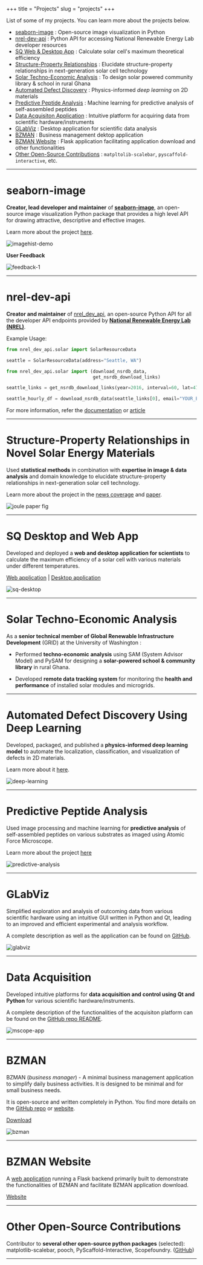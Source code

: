 +++
title = "Projects"
slug = "projects"
+++

List of some of my projects. You can learn more about the projects below.

- [seaborn-image](#seaborn-image) : Open-source image visualization in Python
- [nrel-dev-api](#nrel-dev-api) : Python API for accessing National Renewable Energy Lab developer resources
- [SQ Web & Desktop App](#sq-desktop-and-web-app) : Calculate solar cell's maximum theoretical efficiency
- [Structure-Property Relationships](#structure-property-relationships-in-novel-solar-energy-materials) : Elucidate structure-property relationships in next-generation solar cell technology
- [Solar Techno-Economic Analysis](#solar-techno-economic-analysis) : To design solar powered community library & school in rural Ghana
- [Automated Defect Discovery](#automated-defect-discovery-using-deep-learning) : Physics-informed _deep learning_ on 2D materials
- [Predictive Peptide Analysis](#predictive-peptide-analysis) : Machine learning for predictive analysis of self-assembled peptides
- [Data Acquisiton Application](#data-acquisition) : Intuitive platform for acquiring data from scientific hardware/instruments
- [GLabViz](#glabviz-data-analysis) : Desktop application for scientific data analysis
- [BZMAN](#bzman) : Business management dektop application
- [BZMAN Website](#bzman-website) : Flask application facilitating application download and other functionalities
- [Other Open-Source Contributions](#other-open-source-contributions) : `matpltolib-scalebar`, `pyscaffold-interactive`, etc.

---
# seaborn-image
**Creator, lead developer and maintainer** of **[seaborn-image](https://github.com/SarthakJariwala/seaborn-image)**, an open-source image visualization Python package that provides a high level API for drawing attractive, descriptive and effective images.

Learn more about the project [here](/posts/introducing-seaborn-image).

![imagehist-demo](/images/imghist_demo.png)

**User Feedback** 

![feedback-1](/images/user-feedback-1.png)

---

# nrel-dev-api 
**Creator and maintainer** of [nrel_dev_api](https://sarthakjariwala.github.io/nrel_dev_api/), an open-source Python API for all the developer API endpoints provided by **[National Renewable Energy Lab (NREL)](https://developer.nrel.gov/docs/)**.

Example Usage:
```python
from nrel_dev_api.solar import SolarResourceData

seattle = SolarResourceData(address="Seattle, WA")
```

```python
from nrel_dev_api.solar import (download_nsrdb_data,
                                get_nsrdb_download_links)

seattle_links = get_nsrdb_download_links(year=2016, interval=60, lat=47.61, lon=-122.35)

seattle_hourly_df = download_nsrdb_data(seattle_links[0], email="YOUR_EMAIL")
```

For more information, refer the [documentation](https://sarthakjariwala.github.io/nrel_dev_api/) or [article](/posts/sunny-in-seattle)

---
# Structure-Property Relationships in Novel Solar Energy Materials
Used **statistical methods** in combination with **expertise in image & data analysis** and domain knowledge to elucidate structure-property relationships in next-generation solar cell technology.

Learn more about the project in the [news coverage](https://www.washington.edu/news/2019/10/31/map-strain-solar-cells/) and [paper](https://doi.org/10.1016/j.joule.2019.09.001).

![joule paper fig](/images/joule-paper-fig4.png)

---
# SQ Desktop and Web App
Developed and deployed a **web and desktop application for scientists** to calculate the maximum efficiency of a solar cell with various materials under different temperatures.
    
[Web application](https://sqcalculator.herokuapp.com/) | [Desktop application](https://github.com/SarthakJariwala/Shockley-Queisser-Calculator)

![sq-desktop](/images/SQ_Calculator_UI.png)

---
# Solar Techno-Economic Analysis 
As a **senior technical member of Global Renewable Infrastructure Development** (GRID) at the University of Washington : 

- Performed **techno-economic analysis** using SAM (System Advisor Model) and PySAM for designing a **solar-powered school & community library** in rural Ghana.

- Developed **remote data tracking system** for monitoring the **health and performance** of installed solar modules and microgrids.

---
# Automated Defect Discovery Using Deep Learning
Developed, packaged, and published a **physics-informed deep learning model** to automate the localization, classification, and visualization of defects in 2D materials. 

Learn more about it [here](https://github.com/yiwen26/DLSSTRP#defect-finder).

![deep-learning](/images/deep-learning-ornl.png)

---
# Predictive Peptide Analysis
Used image processing and machine learning for **predictive analysis** of self-assembled peptides on various substrates as imaged using Atomic Force Microscope.

Learn more about the project [here](https://github.com/liud16/direct18project#safmi-afm-segmentation-of-atomic-force-microscope-images-library-functions-and-predictive-analysis)

![predictive-analysis](/images/direct18-safmi.png)

---
# GLabViz
Simplified exploration and analysis of outcoming data from various scientific hardware using an intuitive GUI written in Python and Qt, leading to an improved and efficient experimental and analysis workflow.

A complete description as well as the application can be found on [GitHub](https://github.com/SarthakJariwala/Python_GUI_apps).

![glabviz](/images/GLabViz_interface_1.png)

---
# Data Acquisition
Developed intuitive platforms for **data acquisition and control using Qt and Python** for various scientific hardware/instruments.

A complete description of the functionalities of the acquisiton platform can be found on the [GitHub repo README](https://github.com/GingerLabUW/Microscope_App).

![mscope-app](/images/mscope_app.png)

---
# BZMAN
BZMAN (_business manager_) - A minimal business management application to simplify daily business activities. It is designed to be minimal and for small business needs. 

It is open-source and written completely in Python. You find more details on the [GitHub repo](https://github.com/SarthakJariwala/bzman) or [website](https://bzman.herokuapp.com/).

[Download](https://bzman.herokuapp.com/downloads)

![bzman](/images/CompanyList.png)

---
# BZMAN Website

A [web application](https://bzman.herokuapp.com/) running a Flask backend primarily built to demonstrate the functionalities of BZMAN and facilitate BZMAN application download.

[Website](https://bzman.herokuapp.com/)

---
# Other Open-Source Contributions
Contributor to **several other open-source python packages** (selected): matplotlib-scalebar, pooch, PyScaffold-Interactive, Scopefoundry. ([GitHub](https://github.com/SarthakJariwala))

---